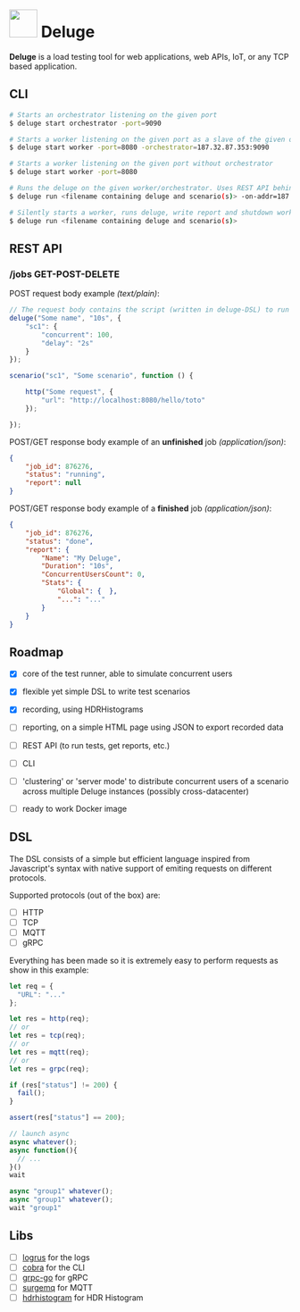 # <img src="https://cloud.githubusercontent.com/assets/595505/26764853/527aa67c-496f-11e7-8cf6-c494373d4049.png" width="50"/> Deluge

**Deluge** is a load testing tool for web applications, web APIs, IoT, or any TCP based application.

## CLI

```sh
# Starts an orchestrator listening on the given port
$ deluge start orchestrator -port=9090

# Starts a worker listening on the given port as a slave of the given orchestrator
$ deluge start worker -port=8080 -orchestrator=187.32.87.353:9090

# Starts a worker listening on the given port without orchestrator
$ deluge start worker -port=8080

# Runs the deluge on the given worker/orchestrator. Uses REST API behind the scene.
$ deluge run <filename containing deluge and scenario(s)> -on-addr=187.32.87.353:9090

# Silently starts a worker, runs deluge, write report and shutdown worker. Uses REST API behind the scene.
$ deluge run <filename containing deluge and scenario(s)>
```

## REST API

### /jobs GET-POST-DELETE

POST request body example *(text/plain)*:

```js
// The request body contains the script (written in deluge-DSL) to run
deluge("Some name", "10s", {
    "sc1": {
        "concurrent": 100,
        "delay": "2s"
    }
});

scenario("sc1", "Some scenario", function () {

    http("Some request", {
        "url": "http://localhost:8080/hello/toto"
    });

});
```

POST/GET response body example of an **unfinished** job *(application/json)*:

```json
{
    "job_id": 876276,
    "status": "running",
    "report": null
}
```

POST/GET response body example of a **finished** job *(application/json)*:

```json
{
    "job_id": 876276,
    "status": "done",
    "report": {
        "Name": "My Deluge",
        "Duration": "10s",
        "ConcurrentUsersCount": 0,
        "Stats": {
            "Global": {  },
            "...": "..."
        }
    }
}
```

## Roadmap

- [x] core of the test runner, able to simulate concurrent users
- [x] flexible yet simple DSL to write test scenarios
- [x] recording, using HDRHistograms
- [ ] reporting, on a simple HTML page using JSON to export recorded data
- [ ] REST API (to run tests, get reports, etc.)
- [ ] CLI
- [ ] 'clustering' or 'server mode' to distribute concurrent users of a scenario across multiple Deluge instances (possibly cross-datacenter)
- [ ] ready to work Docker image


## DSL

The DSL consists of a simple but efficient language inspired from Javascript's syntax with native support of emiting requests on different protocols.

Supported protocols (out of the box) are:
- [ ] HTTP
- [ ] TCP
- [ ] MQTT
- [ ] gRPC

Everything has been made so it is extremely easy to perform requests as show in this example:

```js
let req = {
  "URL": "..."
};

let res = http(req);
// or
let res = tcp(req);
// or
let res = mqtt(req);
// or
let res = grpc(req);

if (res["status"] != 200) {
  fail();
}

assert(res["status"] == 200);

// launch async
async whatever();
async function(){
  // ...
}()
wait

async "group1" whatever();
async "group1" whatever();
wait "group1"
```

## Libs

- [ ] [logrus](https://github.com/sirupsen/logrus) for the logs
- [ ] [cobra](https://github.com/spf13/cobra) for the CLI
- [ ] [grpc-go](https://github.com/grpc/grpc-go) for gRPC
- [ ] [surgemq](https://github.com/influxdata/surgemq) for MQTT
- [ ] [hdrhistogram](https://github.com/codahale/hdrhistogram) for HDR Histogram
